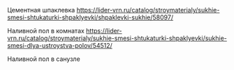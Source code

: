 
Цементная шпаклевка
https://lider-vrn.ru/catalog/stroymaterialy/sukhie-smesi-shtukaturki-shpaklyevki/shpaklevki-sukhie/58097/

Наливной пол в комнатах
https://lider-vrn.ru/catalog/stroymaterialy/sukhie-smesi-shtukaturki-shpaklyevki/sukhie-smesi-dlya-ustroystva-polov/54512/

Наливной пол в санузле
